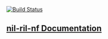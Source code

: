 [![Build Status](https://travis-ci.org/AndersenLab/nil-nf.svg?branch=master)](https://travis-ci.org/AndersenLab/nil-nf)

## [nil-ril-nf Documentation](http://andersenlab.org/dry-guide/pipeline-nil-ril/)

